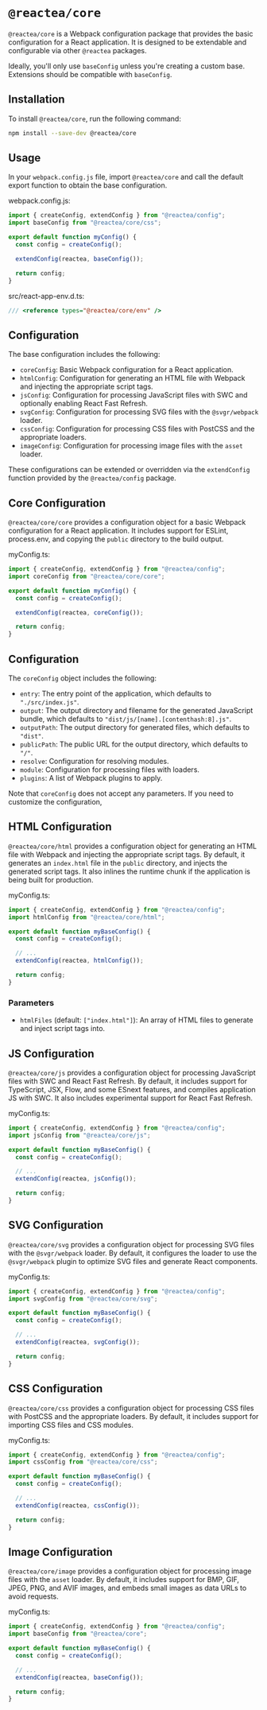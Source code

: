 # `@reactea/core`

`@reactea/core` is a Webpack configuration package that provides the basic configuration for a React application. It is designed to be extendable and configurable via other `@reactea` packages.

Ideally, you'll only use `baseConfig` unless you're creating a custom base. Extensions should be compatible with `baseConfig`.

## Installation

To install `@reactea/core`, run the following command:

```sh
npm install --save-dev @reactea/core
```

## Usage

In your `webpack.config.js` file, import `@reactea/core` and call the default export function to obtain the base configuration.

webpack.config.js:

```js
import { createConfig, extendConfig } from "@reactea/config";
import baseConfig from "@reactea/core/css";

export default function myConfig() {
  const config = createConfig();

  extendConfig(reactea, baseConfig());

  return config;
}
```

src/react-app-env.d.ts:

```ts
/// <reference types="@reactea/core/env" />
```

## Configuration

The base configuration includes the following:

- `coreConfig`: Basic Webpack configuration for a React application.
- `htmlConfig`: Configuration for generating an HTML file with Webpack and injecting the appropriate script tags.
- `jsConfig`: Configuration for processing JavaScript files with SWC and optionally enabling React Fast Refresh.
- `svgConfig`: Configuration for processing SVG files with the `@svgr/webpack` loader.
- `cssConfig`: Configuration for processing CSS files with PostCSS and the appropriate loaders.
- `imageConfig`: Configuration for processing image files with the `asset` loader.

These configurations can be extended or overridden via the `extendConfig` function provided by the `@reactea/config` package.

## Core Configuration

`@reactea/core/core` provides a configuration object for a basic Webpack configuration for a React application. It includes support for ESLint, process.env, and copying the `public` directory to the build output.

myConfig.ts:

```ts
import { createConfig, extendConfig } from "@reactea/config";
import coreConfig from "@reactea/core/core";

export default function myConfig() {
  const config = createConfig();

  extendConfig(reactea, coreConfig());

  return config;
}
```

## Configuration

The `coreConfig` object includes the following:

- `entry`: The entry point of the application, which defaults to `"./src/index.js"`.
- `output`: The output directory and filename for the generated JavaScript bundle, which defaults to `"dist/js/[name].[contenthash:8].js"`.
- `outputPath`: The output directory for generated files, which defaults to `"dist"`.
- `publicPath`: The public URL for the output directory, which defaults to `"/"`.
- `resolve`: Configuration for resolving modules.
- `module`: Configuration for processing files with loaders.
- `plugins`: A list of Webpack plugins to apply.

Note that `coreConfig` does not accept any parameters. If you need to customize the configuration,

## HTML Configuration

`@reactea/core/html` provides a configuration object for generating an HTML file with Webpack and injecting the appropriate script tags. By default, it generates an `index.html` file in the `public` directory, and injects the generated script tags. It also inlines the runtime chunk if the application is being built for production.

myConfig.ts:

```ts
import { createConfig, extendConfig } from "@reactea/config";
import htmlConfig from "@reactea/core/html";

export default function myBaseConfig() {
  const config = createConfig();

  // ...
  extendConfig(reactea, htmlConfig());

  return config;
}
```

### Parameters

- `htmlFiles` (default: `["index.html"]`): An array of HTML files to generate and inject script tags into.

## JS Configuration

`@reactea/core/js` provides a configuration object for processing JavaScript files with SWC and React Fast Refresh. By default, it includes support for TypeScript, JSX, Flow, and some ESnext features, and compiles application JS with SWC. It also includes experimental support for React Fast Refresh.

myConfig.ts:

```ts
import { createConfig, extendConfig } from "@reactea/config";
import jsConfig from "@reactea/core/js";

export default function myBaseConfig() {
  const config = createConfig();

  // ...
  extendConfig(reactea, jsConfig());

  return config;
}
```

## SVG Configuration

`@reactea/core/svg` provides a configuration object for processing SVG files with the `@svgr/webpack` loader. By default, it configures the loader to use the `@svgr/webpack` plugin to optimize SVG files and generate React components.

myConfig.ts:

```ts
import { createConfig, extendConfig } from "@reactea/config";
import svgConfig from "@reactea/core/svg";

export default function myBaseConfig() {
  const config = createConfig();

  // ...
  extendConfig(reactea, svgConfig());

  return config;
}
```

## CSS Configuration

`@reactea/core/css` provides a configuration object for processing CSS files with PostCSS and the appropriate loaders. By default, it includes support for importing CSS files and CSS modules.

myConfig.ts:

```ts
import { createConfig, extendConfig } from "@reactea/config";
import cssConfig from "@reactea/core/css";

export default function myBaseConfig() {
  const config = createConfig();

  // ...
  extendConfig(reactea, cssConfig());

  return config;
}
```

## Image Configuration

`@reactea/core/image` provides a configuration object for processing image files with the `asset` loader. By default, it includes support for BMP, GIF, JPEG, PNG, and AVIF images, and embeds small images as data URLs to avoid requests.

myConfig.ts:

```ts
import { createConfig, extendConfig } from "@reactea/config";
import baseConfig from "@reactea/core";

export default function myBaseConfig() {
  const config = createConfig();

  // ...
  extendConfig(reactea, baseConfig());

  return config;
}
```
